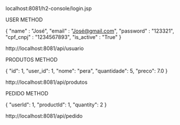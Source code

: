 localhost:8081/h2-console/login.jsp

USER METHOD

{
    "name" : "José",
    "email" : "José@gmail.com",
    "password" : "123321",
    "cpf_cnpj" : "1234567893",
    "is_active" : "True"
}

http://localhost:8081/api/usuario

PRODUTOS METHOD

{
    "id": 1,
    "user_id": 1,
    "nome": "pera",
    "quantidade": 5,
    "preco": 7.0
}

http://localhost:8081/api/produtos


PEDIDO METHOD

{
    "userId": 1,
    "productId": 1,
    "quantity": 2
}

http://localhost:8081/api/pedido
